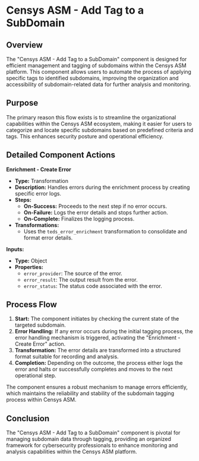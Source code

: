 # Censys ASM - Add Tag to a SubDomain

## Overview
The "Censys ASM - Add Tag to a SubDomain" component is designed for efficient management and tagging of subdomains within the Censys ASM platform. This component allows users to automate the process of applying specific tags to identified subdomains, improving the organization and accessibility of subdomain-related data for further analysis and monitoring.

## Purpose
The primary reason this flow exists is to streamline the organizational capabilities within the Censys ASM ecosystem, making it easier for users to categorize and locate specific subdomains based on predefined criteria and tags. This enhances security posture and operational efficiency.

## Detailed Component Actions
**Enrichment - Create Error**
- **Type:** Transformation
- **Description:** Handles errors during the enrichment process by creating specific error logs.
- **Steps:**
  - **On-Success:** Proceeds to the next step if no error occurs.
  - **On-Failure:** Logs the error details and stops further action.
  - **On-Complete:** Finalizes the logging process.
- **Transformations:**
  - Uses the `teds_error_enrichment` transformation to consolidate and format error details.

**Inputs:**
- **Type:** Object
- **Properties:**
  - `error_provider`: The source of the error.
  - `error_result`: The output result from the error.
  - `error_status`: The status code associated with the error.

## Process Flow
1. **Start:** The component initiates by checking the current state of the targeted subdomain.
2. **Error Handling:** If any error occurs during the initial tagging process, the error handling mechanism is triggered, activating the "Enrichment - Create Error" action.
3. **Transformation:** The error details are transformed into a structured format suitable for recording and analysis.
4. **Completion:** Depending on the outcome, the process either logs the error and halts or successfully completes and moves to the next operational step.

The component ensures a robust mechanism to manage errors efficiently, which maintains the reliability and stability of the subdomain tagging process within Censys ASM.

## Conclusion
The "Censys ASM - Add Tag to a SubDomain" component is pivotal for managing subdomain data through tagging, providing an organized framework for cybersecurity professionals to enhance monitoring and analysis capabilities within the Censys ASM platform.

